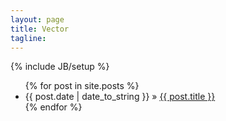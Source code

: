 ```yaml
---
layout: page
title: Vector
tagline:
---
```

{% include JB/setup %}


<ul class="posts">
  {% for post in site.posts %}
    <li>
      <span>
        {{ post.date | date_to_string }}
      </span> 
        &raquo; 
      <a href="{{ BASE_PATH }}{{ post.url }}">
        {{ post.title }}
      </a>
    </li>
  {% endfor %}
</ul>




